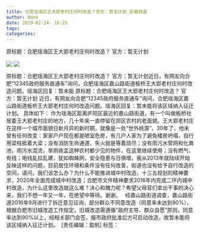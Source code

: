 ```yaml
---
title: 合肥瑶海区王大郢老村庄何时改造？官方：暂无计划_安徽频道
author: None
date: 2019-02-24- 16:25
tags: 
categories: 
---
```

原标题：合肥瑶海区王大郢老村庄何时改造？ 官方：暂无计划
<!-- more -->
                
<img align="center" border="0" src="http://p3.ifengimg.com/a/2019_09/7b2eacffa40f96a_size90_w700_h229.jpg" />
                
<img align="center" border="0" src="http://p2.ifengimg.com/a/2016/0810/204c433878d5cf9size1_w16_h16.png" />
            
原标题：合肥瑶海区王大郢老村庄何时改造？ 官方：暂无计划近日，有网友向合肥“12345政府服务直通车”询问，合肥瑶海区嘉山路街道板桥王大郢老村庄何时改造问题。瑶海区回复：暂未能
原标题：合肥瑶海区王大郢老村庄何时改造？ 官方：暂无计划
近日，有网友向合肥“12345政府服务直通车”询问，合肥瑶海区嘉山路街道板桥王大郢老村庄何时改造问题。瑶海区回复：暂未能将该区域纳入征迁计划。 具体如下：
作为瑶海区距离庐阳区最近的嘉山路街道，有一个叫做板桥社居委王大郢老村庄的地方，几十年来一直停留在郊区农村的老面貌。王大郢老村庄在这样一个城市面貌日新月异的新时期，就像是一处“世外桃源”。30年了，他未曾有任何改变：家家户户现在都是陋室危房，有几户人家为了避免楼房坍塌，自行用梁柱抵着大梁；没有消防生命通道，失火就是等着烧尽；没有雨污水管网和化粪池，雨污水混流，旱厕痰盂这种农村都少见的物件，在这里继续使用；没有燃气、有线；电线乱拉乱建，犹如蜘蛛网，安全隐患与日俱增。我从2013年就陆续开始反映这样的问题，目前居住环境和条件没有任何改善，街道也没有给予自行改造的空间，请问，我们该怎么办？为什么不能推进城中村改造，十三五规划的精神要求，2020年全面完成城中村改造；合肥市文件精神要求2016年内完成二环内城中村改造，为什么这里改造就这么难？决心和魄力呢？希望父母官们拿出干事的决心来，我们不想一年又一年，在绝望中等待。谢谢。  
经嘉山路街道调查，嘉山路街道2016年9月进行了拆迁意见征询，部分群众不同意改造（同意率未达到90%），根据合肥市旧城改造工作规定，旧城改造需遵循“政府主导、群众自愿”原则，同意率达到90%以上，经相关部门会签，报市政府批准后方可启动改造，故暂未能将该区域纳入征迁计划。 
[责任编辑：盈帆]
标签：
 
             
